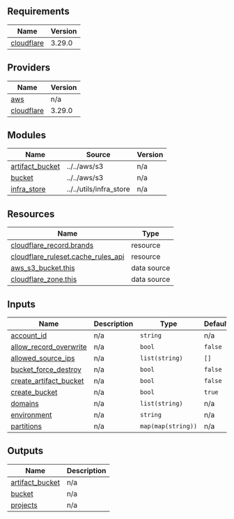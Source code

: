 <!-- BEGIN_TF_DOCS -->
## Requirements

| Name | Version |
|------|---------|
| <a name="requirement_cloudflare"></a> [cloudflare](#requirement\_cloudflare) | 3.29.0 |

## Providers

| Name | Version |
|------|---------|
| <a name="provider_aws"></a> [aws](#provider\_aws) | n/a |
| <a name="provider_cloudflare"></a> [cloudflare](#provider\_cloudflare) | 3.29.0 |

## Modules

| Name | Source | Version |
|------|--------|---------|
| <a name="module_artifact_bucket"></a> [artifact\_bucket](#module\_artifact\_bucket) | ../../aws/s3 | n/a |
| <a name="module_bucket"></a> [bucket](#module\_bucket) | ../../aws/s3 | n/a |
| <a name="module_infra_store"></a> [infra\_store](#module\_infra\_store) | ../../utils/infra_store | n/a |

## Resources

| Name | Type |
|------|------|
| [cloudflare_record.brands](https://registry.terraform.io/providers/cloudflare/cloudflare/3.29.0/docs/resources/record) | resource |
| [cloudflare_ruleset.cache_rules_api](https://registry.terraform.io/providers/cloudflare/cloudflare/3.29.0/docs/resources/ruleset) | resource |
| [aws_s3_bucket.this](https://registry.terraform.io/providers/hashicorp/aws/latest/docs/data-sources/s3_bucket) | data source |
| [cloudflare_zone.this](https://registry.terraform.io/providers/cloudflare/cloudflare/3.29.0/docs/data-sources/zone) | data source |

## Inputs

| Name | Description | Type | Default | Required |
|------|-------------|------|---------|:--------:|
| <a name="input_account_id"></a> [account\_id](#input\_account\_id) | n/a | `string` | n/a | yes |
| <a name="input_allow_record_overwrite"></a> [allow\_record\_overwrite](#input\_allow\_record\_overwrite) | n/a | `bool` | `false` | no |
| <a name="input_allowed_source_ips"></a> [allowed\_source\_ips](#input\_allowed\_source\_ips) | n/a | `list(string)` | `[]` | no |
| <a name="input_bucket_force_destroy"></a> [bucket\_force\_destroy](#input\_bucket\_force\_destroy) | n/a | `bool` | `false` | no |
| <a name="input_create_artifact_bucket"></a> [create\_artifact\_bucket](#input\_create\_artifact\_bucket) | n/a | `bool` | `false` | no |
| <a name="input_create_bucket"></a> [create\_bucket](#input\_create\_bucket) | n/a | `bool` | `true` | no |
| <a name="input_domains"></a> [domains](#input\_domains) | n/a | `list(string)` | n/a | yes |
| <a name="input_environment"></a> [environment](#input\_environment) | n/a | `string` | n/a | yes |
| <a name="input_partitions"></a> [partitions](#input\_partitions) | n/a | `map(map(string))` | n/a | yes |

## Outputs

| Name | Description |
|------|-------------|
| <a name="output_artifact_bucket"></a> [artifact\_bucket](#output\_artifact\_bucket) | n/a |
| <a name="output_bucket"></a> [bucket](#output\_bucket) | n/a |
| <a name="output_projects"></a> [projects](#output\_projects) | n/a |
<!-- END_TF_DOCS -->
